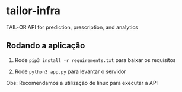 # tailor-infra
TAIL-OR API for prediction, prescription, and analytics

## Rodando a aplicação
1) Rode ```pip3 install -r requirements.txt``` para baixar os requisitos

2) Rode ```python3 app.py``` para levantar o servidor

Obs: Recomendamos a utilização de linux para executar a API
